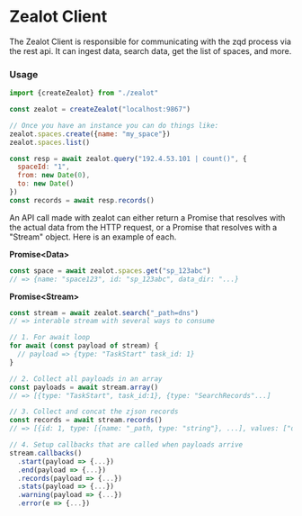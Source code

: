 # Zealot Client

The Zealot Client is responsible for communicating with the zqd process via the rest api. It can ingest data, search data, get the list of spaces, and more.

### Usage

```js
import {createZealot} from "./zealot"

const zealot = createZealot("localhost:9867")

// Once you have an instance you can do things like:
zealot.spaces.create({name: "my_space"})
zealot.spaces.list()

const resp = await zealot.query("192.4.53.101 | count()", {
  spaceId: "1",
  from: new Date(0),
  to: new Date()
})
const records = await resp.records()
```

An API call made with zealot can either return a Promise that resolves with the actual data from the HTTP request, or a Promise that resolves with a "Stream" object. Here is an example of each.

**Promise\<Data\>**

```js
const space = await zealot.spaces.get("sp_123abc")
// => {name: "space123", id: "sp_123abc", data_dir: "...}
```

**Promise\<Stream\>**

```js
const stream = await zealot.search("_path=dns")
// => interable stream with several ways to consume

// 1. For await loop
for await (const payload of stream) {
  // payload => {type: "TaskStart" task_id: 1}
}

// 2. Collect all payloads in an array
const payloads = await stream.array()
// => [{type: "TaskStart", task_id:1}, {type: "SearchRecords"...]

// 3. Collect and concat the zjson records
const records = await stream.records()
// => [{id: 1, type: [{name: "_path, type: "string"}, ...], values: ["dns"...]} ...]

// 4. Setup callbacks that are called when payloads arrive
stream.callbacks()
  .start(payload => {...})
  .end(payload => {...})
  .records(payload => {...})
  .stats(payload => {...})
  .warning(payload => {...})
  .error(e => {...})
```
